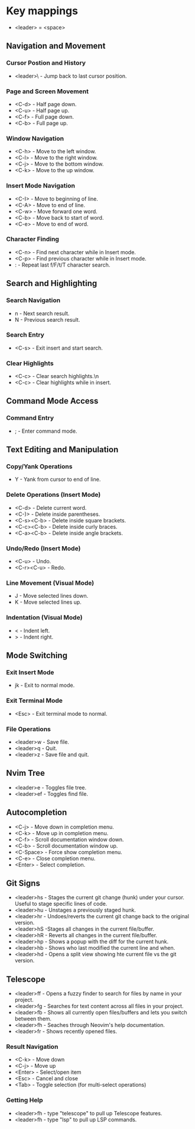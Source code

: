 # Key mappings
* \<leader> = \<space>

## Navigation and Movement
### Cursor Postion and History
* \<leader>\ - Jump back to last cursor position.

### Page and Screen Movement
* \<C-d> - Half page down.
* \<C-u> - Half page up.
* \<C-f> - Full page down.
* \<C-b> - Full page up.

### Window Navigation
* \<C-h> - Move to the left window.
* \<C-l> - Move to the right window.
* \<C-j> - Move to the bottom window.
* \<C-k> - Move to the up window.

### Insert Mode Navigation
* \<C-I> - Move to beginning of line.
* \<C-A> - Move to end of line.
* \<C-w> - Move forward one word.
* \<C-b> - Move back to start of word.
* \<C-e> - Move to end of word.

### Character Finding
* \<C-n> - Find next character while in Insert mode.
* \<C-p> - Find previous character while in Insert mode.
* : - Repeat last f/F/t/T character search.

## Search and Highlighting
### Search Navigation
* n - Next search result.
* N - Previous search result.


### Search Entry
* \<C-s> - Exit insert and start search.

### Clear Highlights
* \<C-c> - Clear search highlights.\n
* \<C-c> - Clear highlights while in insert.

## Command Mode Access
### Command Entry
* ; - Enter command mode.

## Text Editing and Manipulation
### Copy/Yank Operations
* Y - Yank from cursor to end of line.

### Delete Operations (Insert Mode)
* \<C-d> - Delete current word.
* \<C-)> - Delete inside parentheses.
* \<C-s>\<C-b> - Delete inside square brackets.
* \<C-c>\<C-b> - Delete inside curly braces.
* \<C-a>\<C-b> - Delete inside angle brackets.


### Undo/Redo (Insert Mode)
* \<C-u> - Undo.
* \<C-r>\<C-u> - Redo.

### Line Movement (Visual Mode)
* J - Move selected lines down.
* K - Move selected lines up.

### Indentation (Visual Mode)
* < - Indent left.
* \> - Indent right.


## Mode Switching
### Exit Insert Mode
* jk - Exit to normal mode.

### Exit Terminal Mode
* \<Esc> - Exit terminal mode to normal.

### File Operations
* \<leader>w - Save file.
* \<leader>q - Quit.
* \<leader>z - Save file and quit.


## Nvim Tree
* \<leader>e - Toggles file tree.
* \<leader>ef - Toggles find file.

## Autocompletion
* \<C-j> - Move down in completion menu.
* \<C-k> - Move up in completion menu.
* \<C-f> - Scroll documentation window down.
* \<C-b> - Scroll documentation window up.
* \<C-Space> - Force show completion menu.
* \<C-e> - Close completion menu.
* \<Enter> - Select completion.

## Git Signs
* \<leader>hs - Stages the current git change (hunk) under your cursor. Useful to stage specific lines of code.
* \<leader>hu - Unstages a previously staged hunk.
* \<leader>hr - Undoes/reverts the current git change back to the original version.
* \<leader>hS -Stages all changes in the current file/buffer.
* \<leader>hR - Reverts all changes in the current file/buffer.
* \<leader>hp - Shows a popup with the diff for the current hunk.
* \<leader>hb - Shows who last modified the current line and when.
* \<leader>hd - Opens a split view showing hte current file vs the git version.

## Telescope
* \<leader>ff - Opens a fuzzy finder to search for files by name in your project.
* \<leader>fg - Searches for text content across all files in your project.
* \<leader>fb - Shows all currently open files/buffers and lets you switch between them.
* \<leader>fh - Seaches through Neovim's help documentation.
* \<leader>fr - Shows recently opened files.

### Result Navigation
* \<C-k> - Move down
* \<C-j> - Move up
* \<Enter> - Select/open item
* \<Esc> - Cancel and close
* \<Tab> - Toggle selection (for multi-select operations)

### Getting Help
* \<leader>fh - type "telescope" to pull up Telescope features.
* \<leader>fh - type "lsp" to pull up LSP commands.
